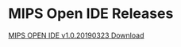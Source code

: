 # MIPS Open IDE Releases

[MIPS OPEN IDE v1.0.20190323 Download](http://dev-mips-new.pantheonsite.io/resources/download/)
